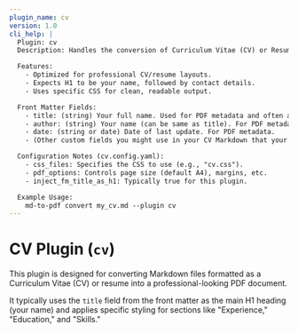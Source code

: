 ```yaml
---
plugin_name: cv
version: 1.0
cli_help: |
  Plugin: cv
  Description: Handles the conversion of Curriculum Vitae (CV) or Resume Markdown files to PDF.

  Features:
    - Optimized for professional CV/resume layouts.
    - Expects H1 to be your name, followed by contact details.
    - Uses specific CSS for clean, readable output.

  Front Matter Fields:
    - title: (string) Your full name. Used for PDF metadata and often as the main H1 heading if 'inject_fm_title_as_h1' is true in config.
    - author: (string) Your name (can be same as title). For PDF metadata.
    - date: (string or date) Date of last update. For PDF metadata.
    - (Other custom fields you might use in your CV Markdown that your template/CSS might expect)

  Configuration Notes (cv.config.yaml):
    - css_files: Specifies the CSS to use (e.g., "cv.css").
    - pdf_options: Controls page size (default A4), margins, etc.
    - inject_fm_title_as_h1: Typically true for this plugin.

  Example Usage:
    md-to-pdf convert my_cv.md --plugin cv
---
```


# CV Plugin (`cv`)

This plugin is designed for converting Markdown files formatted as a Curriculum Vitae (CV) or resume into a professional-looking PDF document.

It typically uses the `title` field from the front matter as the main H1 heading (your name) and applies specific styling for sections like "Experience," "Education," and "Skills."
